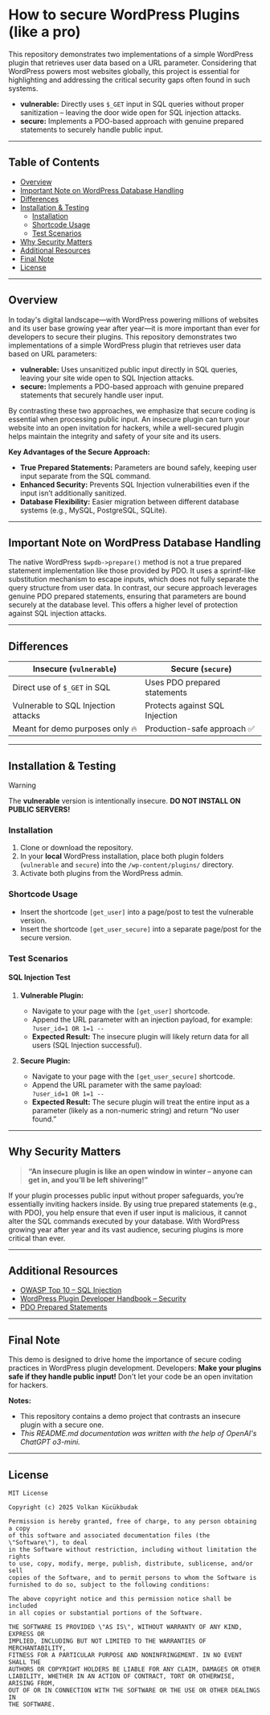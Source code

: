 # How to secure WordPress Plugins (like a pro)

This repository demonstrates two implementations of a simple WordPress plugin that retrieves user data based on a URL parameter. Considering that WordPress powers most websites globally, this project is essential for highlighting and addressing the critical security gaps often found in such systems.
- **vulnerable:** Directly uses `$_GET` input in SQL queries without proper sanitization – leaving the door wide open for SQL injection attacks.
- **secure:** Implements a PDO-based approach with genuine prepared statements to securely handle public input.


---

## Table of Contents

- [Overview](#overview)
- [Important Note on WordPress Database Handling](#important-note-on-wordpress-database-handling)
- [Differences](#differences)
- [Installation & Testing](#installation--testing)
  - [Installation](#installation)
  - [Shortcode Usage](#shortcode-usage)
  - [Test Scenarios](#test-scenarios)
- [Why Security Matters](#why-security-matters)
- [Additional Resources](#additional-resources)
- [Final Note](#final-note)
- [License](#license)

---

## Overview

In today's digital landscape—with WordPress powering millions of websites and its user base growing year after year—it is more important than ever for developers to secure their plugins. This repository demonstrates two implementations of a simple WordPress plugin that retrieves user data based on URL parameters:

- **vulnerable:** Uses unsanitized public input directly in SQL queries, leaving your site wide open to SQL Injection attacks.
- **secure:** Implements a PDO-based approach with genuine prepared statements that securely handle user input.

By contrasting these two approaches, we emphasize that secure coding is essential when processing public input. An insecure plugin can turn your website into an open invitation for hackers, while a well-secured plugin helps maintain the integrity and safety of your site and its users.

**Key Advantages of the Secure Approach:**

- **True Prepared Statements:** Parameters are bound safely, keeping user input separate from the SQL command.
- **Enhanced Security:** Prevents SQL Injection vulnerabilities even if the input isn’t additionally sanitized.
- **Database Flexibility:** Easier migration between different database systems (e.g., MySQL, PostgreSQL, SQLite).

---

## Important Note on WordPress Database Handling

The native WordPress `$wpdb->prepare()` method is not a true prepared statement implementation like those provided by PDO. It uses a sprintf-like substitution mechanism to escape inputs, which does not fully separate the query structure from user data. In contrast, our secure approach leverages genuine PDO prepared statements, ensuring that parameters are bound securely at the database level. This offers a higher level of protection against SQL injection attacks.

---

## Differences

| Insecure (`vulnerable`)                     | Secure (`secure`)                              |
|---------------------------------------------|------------------------------------------------|
| Direct use of `$_GET` in SQL                | Uses PDO prepared statements                   |
| Vulnerable to SQL Injection attacks         | Protects against SQL Injection                 |
| Meant for demo purposes only 🔥              | Production-safe approach ✅                    |

---

## Installation & Testing

> [!WARNING]
>  The **vulnerable** version is intentionally insecure. **DO NOT INSTALL ON PUBLIC SERVERS!**

### Installation

1. Clone or download the repository.
2. In your **local** WordPress installation, place both plugin folders (`vulnerable` and `secure`) into the `/wp-content/plugins/` directory.
3. Activate both plugins from the WordPress admin.

### Shortcode Usage

- Insert the shortcode `[get_user]` into a page/post to test the vulnerable version.
- Insert the shortcode `[get_user_secure]` into a separate page/post for the secure version.

### Test Scenarios

#### SQL Injection Test

1. **Vulnerable Plugin:**
   - Navigate to your page with the `[get_user]` shortcode.
   - Append the URL parameter with an injection payload, for example:  
     `?user_id=1 OR 1=1 --`
   - **Expected Result:** The insecure plugin will likely return data for all users (SQL Injection successful).

2. **Secure Plugin:**
   - Navigate to your page with the `[get_user_secure]` shortcode.
   - Append the URL parameter with the same payload:  
     `?user_id=1 OR 1=1 --`
   - **Expected Result:** The secure plugin will treat the entire input as a parameter (likely as a non-numeric string) and return “No user found.”

---

## Why Security Matters

> **“An insecure plugin is like an open window in winter – anyone can get in, and you’ll be left shivering!”**

If your plugin processes public input without proper safeguards, you’re essentially inviting hackers inside. By using true prepared statements (e.g., with PDO), you help ensure that even if user input is malicious, it cannot alter the SQL commands executed by your database. With WordPress growing year after year and its vast audience, securing plugins is more critical than ever.

---

## Additional Resources

- [OWASP Top 10 – SQL Injection](https://owasp.org/www-project-top-ten/)
- [WordPress Plugin Developer Handbook – Security](https://developer.wordpress.org/plugins/security/)
- [PDO Prepared Statements](https://www.php.net/manual/en/pdo.prepared-statements.php)

---

## Final Note

This demo is designed to drive home the importance of secure coding practices in WordPress plugin development. Developers: **Make your plugins safe if they handle public input!** Don't let your code be an open invitation for hackers.

**Notes:**
- This repository contains a demo project that contrasts an insecure plugin with a secure one.
- *This README.md documentation was written with the help of OpenAI's ChatGPT o3-mini.*

---

## License

```
MIT License

Copyright (c) 2025 Volkan Kücükbudak

Permission is hereby granted, free of charge, to any person obtaining a copy
of this software and associated documentation files (the \"Software\"), to deal
in the Software without restriction, including without limitation the rights
to use, copy, modify, merge, publish, distribute, sublicense, and/or sell
copies of the Software, and to permit persons to whom the Software is
furnished to do so, subject to the following conditions:

The above copyright notice and this permission notice shall be included
in all copies or substantial portions of the Software.

THE SOFTWARE IS PROVIDED \"AS IS\", WITHOUT WARRANTY OF ANY KIND, EXPRESS OR
IMPLIED, INCLUDING BUT NOT LIMITED TO THE WARRANTIES OF MERCHANTABILITY,
FITNESS FOR A PARTICULAR PURPOSE AND NONINFRINGEMENT. IN NO EVENT SHALL THE
AUTHORS OR COPYRIGHT HOLDERS BE LIABLE FOR ANY CLAIM, DAMAGES OR OTHER
LIABILITY, WHETHER IN AN ACTION OF CONTRACT, TORT OR OTHERWISE, ARISING FROM,
OUT OF OR IN CONNECTION WITH THE SOFTWARE OR THE USE OR OTHER DEALINGS IN
THE SOFTWARE.
```

